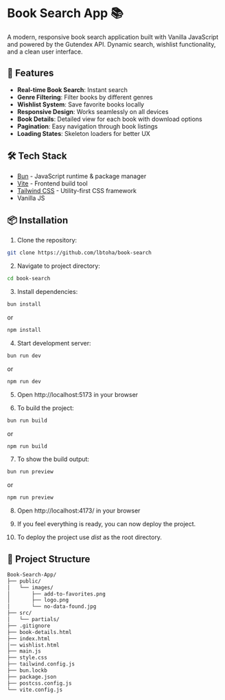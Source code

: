 # Book Search App 📚

A modern, responsive book search application built with Vanilla JavaScript and powered by the Gutendex API. Dynamic search, wishlist functionality, and a clean user interface.

## 🚀 Features

- **Real-time Book Search**: Instant search
- **Genre Filtering**: Filter books by different genres
- **Wishlist System**: Save favorite books locally
- **Responsive Design**: Works seamlessly on all devices
- **Book Details**: Detailed view for each book with download options
- **Pagination**: Easy navigation through book listings
- **Loading States**: Skeleton loaders for better UX


## 🛠️ Tech Stack

- [Bun](https://bun.sh/) - JavaScript runtime & package manager
- [Vite](https://vitejs.dev/) - Frontend build tool
- [Tailwind CSS](https://tailwindcss.com/) - Utility-first CSS framework
- Vanilla JS


## 📦 Installation

1. Clone the repository:
```bash
git clone https://github.com/lbtoha/book-search
```
2. Navigate to project directory:
```bash
cd book-search
```

3. Install dependencies:
```bash
bun install
```
or
```bash
npm install
```

4. Start development server:
```bash
bun run dev
```
or
```bash
npm run dev
```

5. Open http://localhost:5173 in your browser

6. To build the project:
```bash
bun run build
```
or
```bash
npm run build
```
7. To show the build output:
```bash
bun run preview
```
or
```bash
npm run preview
```

8. Open http://localhost:4173/ in your browser

9. If you feel everything is ready, you can now deploy the project.

10. To deploy the project use *dist* as the root directory.

## 📁 Project Structure

```bash
Book-Search-App/
├── public/
│   └── images/
│       ├── add-to-favorites.png
│       ├── logo.png
│       └── no-data-found.jpg
├── src/
│   └── partials/
├── .gitignore
├── book-details.html
├── index.html
│── wishlist.html
├── main.js
├── style.css
├── tailwind.config.js
├── bun.lockb
├── package.json
├── postcss.config.js
└── vite.config.js
```